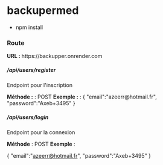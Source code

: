 # backupermed

- npm install

<h3>Route</h3>
<b>URL : </b>https://backupper.onrender.com
<h5>/api/users/register</h5>
<p>Endpoint pour l'inscription</p>
<b>Méthode :</b> : POST
<b>Exemple :</b> : 
{
    "email":"azeerr@hotmail.fr",
    "password":"Axeb+3495"
}

<h5>/api/users/login</h5>
<p>Endpoint pour la connexion</p>
<b>Méthode</b> : POST
<b>Exemple</b> :

{
    "email":"azeerr@hotmail.fr",
    "password":"Axeb+3495"
}
